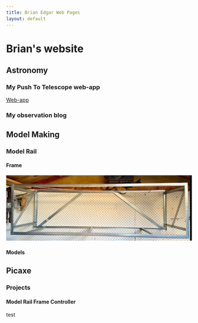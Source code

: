 ```yaml
---
title: Brian Edgar Web Pages
layout: default
---
```


# Brian's website 
## Astronomy
### My Push To Telescope web-app
[Web-app](https://htmlpreview.github.io/?https://github.com/bwedgar/PushToTelescope/blob/ES6/GoTo.html)
### My observation blog

## Model Making
### Model Rail
#### Frame
![image](/images/modelRailFrame.png)
#### Models


## Picaxe
### Projects
#### Model Rail Frame Controller
test

